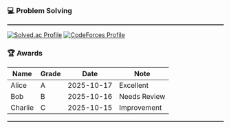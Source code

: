 ### 💻 Problem Solving
<hr style="border: 0; border-top: 1px solid #000000;" />

[![Solved.ac Profile](http://mazassumnida.wtf/api/v2/generate_badge?boj=shcksthf01)](https://solved.ac/shcksthf01/)
[![CodeForces Profile](https://cf.leed.at?id=solsol)](https://codeforces.com/profile/solsol)


### 🏆 Awards
| Name       | Grade | Date       | Note           |
|------------|-------|------------|----------------|
| Alice      | A     | 2025-10-17 | Excellent      |
| Bob        | B     | 2025-10-16 | Needs Review   |
| Charlie    | C     | 2025-10-15 | Improvement    |
<hr style="border: 0; border-top: 1px solid #000000;" />
